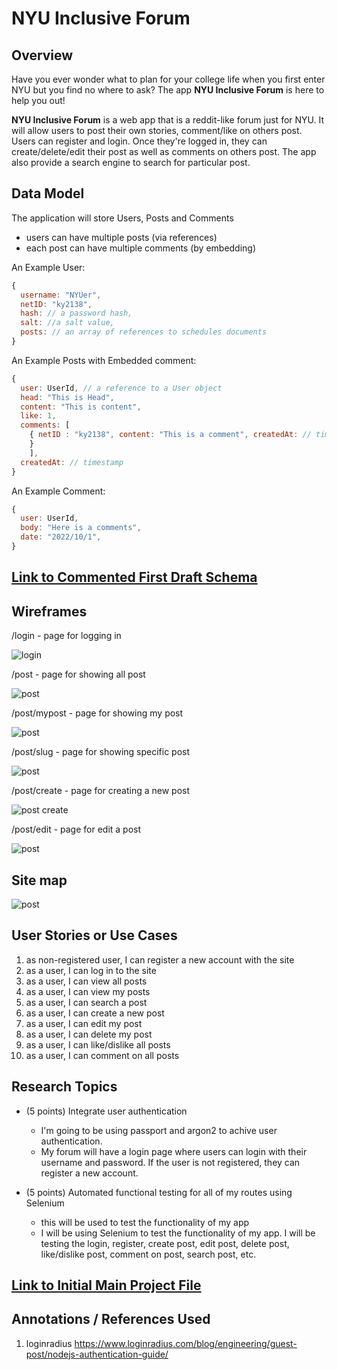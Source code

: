 # NYU Inclusive Forum

## Overview
Have you ever wonder what to plan for your college life when you first enter NYU but you find no where to ask? The app **NYU Inclusive Forum** is here to help you out!

**NYU Inclusive Forum** is a web app that is a reddit-like forum just for NYU. It will allow users to post their own stories, comment/like on others post. Users can register and login. Once they're logged in, they can create/delete/edit their post as well as comments on others post. The app also provide a search engine to search for particular post.


## Data Model

The application will store Users, Posts and Comments

* users can have multiple posts (via references)
* each post can have multiple comments (by embedding)

An Example User:

```javascript
{
  username: "NYUer",
  netID: "ky2138",
  hash: // a password hash,
  salt: //a salt value,
  posts: // an array of references to schedules documents
}
```

An Example Posts with Embedded comment:

```javascript
{
  user: UserId, // a reference to a User object
  head: "This is Head",
  content: "This is content", 
  like: 1,
  comments: [
    { netID : "ky2138", content: "This is a comment", createdAt: // timestamp 
    } 
    ],
  createdAt: // timestamp
}
```

An Example Comment:

```javascript
{
  user: UserId,
  body: "Here is a comments",
  date: "2022/10/1",
}
```
## [Link to Commented First Draft Schema](db.mjs) 

## Wireframes
/login - page for logging in

![login](documentation/login.jpg)

/post - page for showing all post

![post](documentation/post.jpg)

/post/mypost - page for showing my post

![post](documentation/post-mypost.jpg)

/post/slug - page for showing specific post

![post](documentation/post-slug.jpg)

/post/create - page for creating a new post

![post create](documentation/post-create.jpg)

/post/edit - page for edit a post

![post](documentation/post-edit.jpg)

## Site map

![post](documentation/sitemap.jpg)

## User Stories or Use Cases
1. as non-registered user, I can register a new account with the site
2. as a user, I can log in to the site
3. as a user, I can view all posts
4. as a user, I can view my posts
5. as a user, I can search a post
6. as a user, I can create a new post
7. as a user, I can edit my post
8. as a user, I can delete my post
9. as a user, I can like/dislike all posts
10. as a user, I can comment on all posts

## Research Topics
* (5 points) Integrate user authentication
    * I'm going to be using passport and argon2 to achive user authentication.
    * My forum will have a login page where users can login with their username and password. If the user is not registered, they can register a new account.

* (5 points) Automated functional testing for all of my routes using Selenium
    * this will be used to test the functionality of my app
    * I will be using Selenium to test the functionality of my app. I will be testing the login, register, create post, edit post, delete post, like/dislike post, comment on post, search post, etc.


## [Link to Initial Main Project File](app.mjs) 

## Annotations / References Used
1. loginradius https://www.loginradius.com/blog/engineering/guest-post/nodejs-authentication-guide/